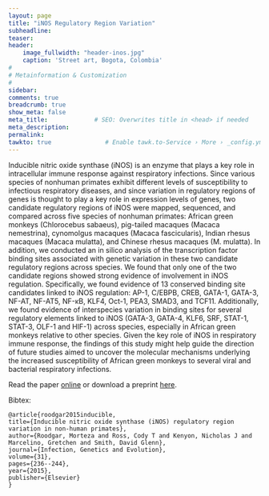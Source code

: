 ```yaml
---
layout: page
title: "iNOS Regulatory Region Variation"
subheadline: 
teaser: 
header:
    image_fullwidth: "header-inos.jpg"
    caption: 'Street art, Bogota, Colombia'
#
# Metainformation & Customization
#
sidebar: 
comments: true
breadcrumb: true
show_meta: false
meta_title:             # SEO: Overwrites title in <head> if needed
meta_description:
permalink:
tawkto: true               # Enable tawk.to-Service › More › _config.yml
---
```

<div class="row">
<div class="medium-8 columns t30">
<img src="{{ site.url }}/images/inos.png" alt="">
</div><!-- /.medium-8.columns -->
</div><!-- /.row -->
Inducible nitric oxide synthase (iNOS) is an enzyme that plays a key role in intracellular immune response against respiratory infections. Since various species of nonhuman primates exhibit different levels of susceptibility to infectious respiratory diseases, and since variation in regulatory regions of genes is thought to play a key role in expression levels of genes, two candidate regulatory regions of iNOS were mapped, sequenced, and compared across five species of nonhuman primates: African green monkeys (Chlorocebus sabaeus), pig-tailed macaques (Macaca nemestrina), cynomolgus macaques (Macaca fascicularis), Indian rhesus macaques (Macaca mulatta), and Chinese rhesus macaques (M. mulatta). In addition, we conducted an in silico analysis of the transcription factor binding sites associated with genetic variation in these two candidate regulatory regions across species. We found that only one of the two candidate regions showed strong evidence of involvement in iNOS regulation. Specifically, we found evidence of 13 conserved binding site candidates linked to iNOS regulation: AP-1, C/EBPB, CREB, GATA-1, GATA-3, NF-AT, NF-AT5, NF-κB, KLF4, Oct-1, PEA3, SMAD3, and TCF11. Additionally, we found evidence of interspecies variation in binding sites for several regulatory elements linked to iNOS (GATA-3, GATA-4, KLF6, SRF, STAT-1, STAT-3, OLF-1 and HIF-1) across species, especially in African green monkeys relative to other species. Given the key role of iNOS in respiratory immune response, the findings of this study might help guide the direction of future studies aimed to uncover the molecular mechanisms underlying the increased susceptibility of African green monkeys to several viral and bacterial respiratory infections. 

Read the paper [online][1] or download a preprint [here][2].

Bibtex:
```
@article{roodgar2015inducible,
title={Inducible nitric oxide synthase (iNOS) regulatory region variation in non-human primates},
author={Roodgar, Morteza and Ross, Cody T and Kenyon, Nicholas J and Marcelino, Gretchen and Smith, David Glenn},
journal={Infection, Genetics and Evolution},
volume={31},
pages={236--244},
year={2015},
publisher={Elsevier}
}     
```


 [1]: http://www.sciencedirect.com/science/article/pii/S1567134815000192
 [2]: https://github.com/Ctross/ctross.github.io/blob/master/pdfs/iNOSPreprint.pdf
